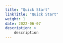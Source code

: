 ```yaml
---
title: "Quick Start"
linkTitle: "Quick Start"
weight: 1
date: 2022-06-07
description: >
    description
---
```

